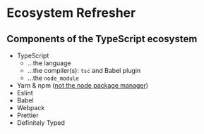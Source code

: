 # Ecosystem Refresher

## Components of the TypeScript ecosystem

- TypeScript
  - ...the language
  - ...the compiler(s): `tsc` and Babel plugin
  - ...the `node_module`
- Yarn & npm ([not the node package manager](https://twitter.com/npmjs/status/347057301401763840?s=20))
- Eslint
- Babel
- Webpack
- Prettier
- Definitely Typed

